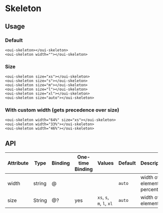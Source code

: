 # Skeleton

<component-status cx-design="complete" ux="Rc"></component-status>

## Usage

### Default
```html:preview
<oui-skeleton></oui-skeleton>
<oui-skeleton width=""></oui-skeleton>
```
### Size
```html:preview
<oui-skeleton size="xs"></oui-skeleton>
<oui-skeleton size="s"></oui-skeleton>
<oui-skeleton size="m"></oui-skeleton>
<oui-skeleton size="l"></oui-skeleton>
<oui-skeleton size="xl"></oui-skeleton>
<oui-skeleton size="auto"></oui-skeleton>
```

### With custom width (gets precedence over size)
```html:preview
<oui-skeleton width="64%" size="xs"></oui-skeleton>
<oui-skeleton width="33%"></oui-skeleton>
<oui-skeleton width="46%"></oui-skeleton>
```

## API

| Attribute     | Type                    | Binding | One-time Binding | Values                   | Default               | Description
| ----          | ----                    | ----    | ----             | ----                     | ----                  | ----
| width         | string                  | @       |                  |                          | `auto`                | width of the element in percentage
| size          | String                  | @?      | yes              | `xs`, `s`, `m`, `l`, `xl`| `auto`                | width of the element

